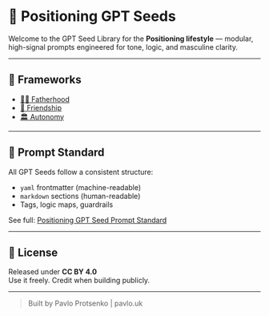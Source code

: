 # 🧠 Positioning GPT Seeds

Welcome to the GPT Seed Library for the **Positioning lifestyle** — modular, high-signal prompts engineered for tone, logic, and masculine clarity.

---

## 📂 Frameworks

- [🧔‍♂️ Fatherhood](./fatherhood.md)
- [🤝 Friendship](./friendship.md)
- [🏛️ Autonomy](./autonomy.md)

---

## 📐 Prompt Standard

All GPT Seeds follow a consistent structure:
- `yaml` frontmatter (machine-readable)
- `markdown` sections (human-readable)
- Tags, logic maps, guardrails

See full: [Positioning GPT Seed Prompt Standard](../POSITIONING_GPT_SEED_PROMPT_v1.1.md)

---

## 🪪 License

Released under **CC BY 4.0**  
Use it freely. Credit when building publicly.

---

> Built by Pavlo Protsenko | pavlo.uk
